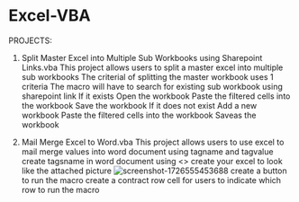 # Excel-VBA
PROJECTS:

1) Split Master Excel into Multiple Sub Workbooks using Sharepoint Links.vba
   This project allows users to split a master excel into multiple sub workbooks
   The criterial of splitting the master workbook uses 1 criteria
   The macro will have to search for existing sub workbook using sharepoint link
   If it exists
   Open the workbook
   Paste the filtered cells into the workbook
   Save the workbook
   If it does not exist
   Add a new workbook
   Paste the filtered cells into the workbook
   Saveas the workbook

2) Mail Merge Excel to Word.vba
   This project allows users to use excel to mail merge values into word document using tagname and tagvalue
   create tagsname in word document using <<tagname>>
   create your excel to look like the attached picture
   ![screenshot-1726555453688](https://github.com/user-attachments/assets/9c826aa1-7a9b-452e-812f-5c1e1ae7aed8)
   create a button to run the macro
   create a contract row cell for users to indicate which row to run the macro
